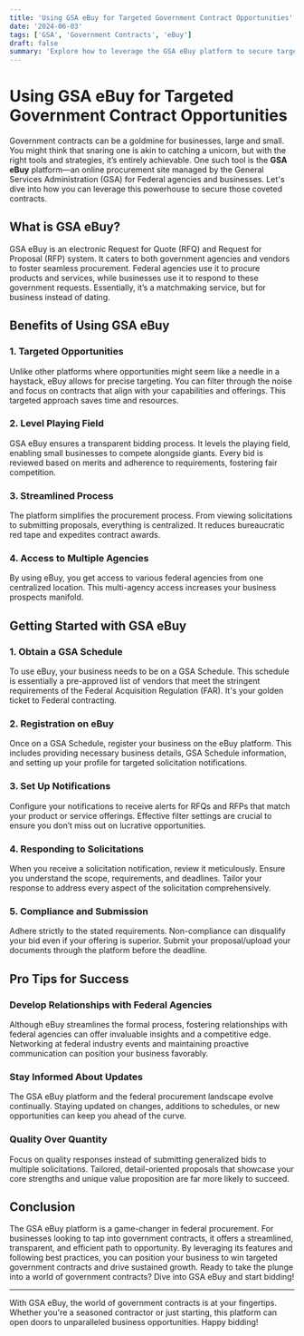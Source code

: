 ```yaml
---
title: 'Using GSA eBuy for Targeted Government Contract Opportunities'
date: '2024-06-03'
tags: ['GSA', 'Government Contracts', 'eBuy']
draft: false
summary: 'Explore how to leverage the GSA eBuy platform to secure targeted government contracts and enhance your business growth.'
---
```


# Using GSA eBuy for Targeted Government Contract Opportunities

Government contracts can be a goldmine for businesses, large and small. You might think that snaring one is akin to catching a unicorn, but with the right tools and strategies, it’s entirely achievable. One such tool is the **GSA eBuy** platform—an online procurement site managed by the General Services Administration (GSA) for Federal agencies and businesses. Let's dive into how you can leverage this powerhouse to secure those coveted contracts.

## What is GSA eBuy?

GSA eBuy is an electronic Request for Quote (RFQ) and Request for Proposal (RFP) system. It caters to both government agencies and vendors to foster seamless procurement. Federal agencies use it to procure products and services, while businesses use it to respond to these government requests. Essentially, it’s a matchmaking service, but for business instead of dating.

## Benefits of Using GSA eBuy

### 1. **Targeted Opportunities**

Unlike other platforms where opportunities might seem like a needle in a haystack, eBuy allows for precise targeting. You can filter through the noise and focus on contracts that align with your capabilities and offerings. This targeted approach saves time and resources.

### 2. **Level Playing Field**

GSA eBuy ensures a transparent bidding process. It levels the playing field, enabling small businesses to compete alongside giants. Every bid is reviewed based on merits and adherence to requirements, fostering fair competition.

### 3. **Streamlined Process**

The platform simplifies the procurement process. From viewing solicitations to submitting proposals, everything is centralized. It reduces bureaucratic red tape and expedites contract awards.

### 4. **Access to Multiple Agencies**

By using eBuy, you get access to various federal agencies from one centralized location. This multi-agency access increases your business prospects manifold.

## Getting Started with GSA eBuy

### 1. **Obtain a GSA Schedule**

To use eBuy, your business needs to be on a GSA Schedule. This schedule is essentially a pre-approved list of vendors that meet the stringent requirements of the Federal Acquisition Regulation (FAR). It's your golden ticket to Federal contracting.

### 2. **Registration on eBuy**

Once on a GSA Schedule, register your business on the eBuy platform. This includes providing necessary business details, GSA Schedule information, and setting up your profile for targeted solicitation notifications.

### 3. **Set Up Notifications**

Configure your notifications to receive alerts for RFQs and RFPs that match your product or service offerings. Effective filter settings are crucial to ensure you don’t miss out on lucrative opportunities.

### 4. **Responding to Solicitations**

When you receive a solicitation notification, review it meticulously. Ensure you understand the scope, requirements, and deadlines. Tailor your response to address every aspect of the solicitation comprehensively.

### 5. **Compliance and Submission**

Adhere strictly to the stated requirements. Non-compliance can disqualify your bid even if your offering is superior. Submit your proposal/upload your documents through the platform before the deadline.

## Pro Tips for Success

### **Develop Relationships with Federal Agencies**

Although eBuy streamlines the formal process, fostering relationships with federal agencies can offer invaluable insights and a competitive edge. Networking at federal industry events and maintaining proactive communication can position your business favorably.

### **Stay Informed About Updates**

The GSA eBuy platform and the federal procurement landscape evolve continually. Staying updated on changes, additions to schedules, or new opportunities can keep you ahead of the curve.

### **Quality Over Quantity**

Focus on quality responses instead of submitting generalized bids to multiple solicitations. Tailored, detail-oriented proposals that showcase your core strengths and unique value proposition are far more likely to succeed.

## Conclusion

The GSA eBuy platform is a game-changer in federal procurement. For businesses looking to tap into government contracts, it offers a streamlined, transparent, and efficient path to opportunity. By leveraging its features and following best practices, you can position your business to win targeted government contracts and drive sustained growth. Ready to take the plunge into a world of government contracts? Dive into GSA eBuy and start bidding!

---

With GSA eBuy, the world of government contracts is at your fingertips. Whether you're a seasoned contractor or just starting, this platform can open doors to unparalleled business opportunities. Happy bidding!
```